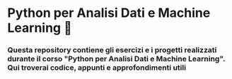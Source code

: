 <h1 align="left">Python per Analisi Dati e Machine Learning  👋</h1>

###

<h3 align="left">Questa repository contiene gli esercizi e i progetti realizzati durante il corso "Python per Analisi Dati e Machine Learning". Qui troverai codice, appunti e approfondimenti utili</h3>
